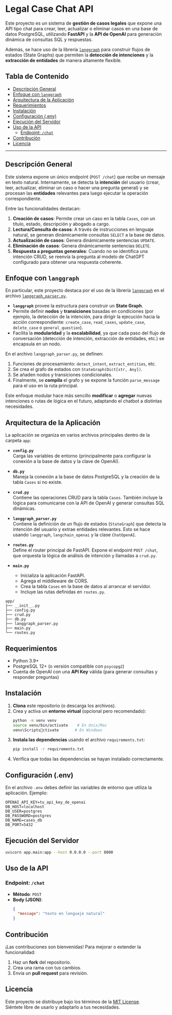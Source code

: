 # Legal Case Chat API

Este proyecto es un sistema de **gestión de casos legales** que expone una API tipo chat para crear, leer, actualizar o eliminar casos en una base de datos PostgreSQL, utilizando **FastAPI** y la **API de OpenAI** para generación dinámica de consultas SQL y respuestas.  

Además, se hace uso de la librería [`langgraph`](https://pypi.org/project/langgraph/) para construir flujos de estados (State Graphs) que permiten la **detección de intenciones** y la **extracción de entidades** de manera altamente flexible.

## Tabla de Contenido

- [Descripción General](#descripción-general)
- [Enfoque con `langgraph`](#enfoque-con-langgraph)
- [Arquitectura de la Aplicación](#arquitectura-de-la-aplicación)
- [Requerimientos](#requerimientos)
- [Instalación](#instalación)
- [Configuración (.env)](#configuración-env)
- [Ejecución del Servidor](#ejecución-del-servidor)
- [Uso de la API](#uso-de-la-api)
  - [Endpoint: `/chat`](#endpoint-chat)
- [Contribución](#contribución)
- [Licencia](#licencia)

---

## Descripción General

Este sistema expone un único endpoint (`POST /chat`) que recibe un mensaje en texto natural. Internamente, se detecta la **intención** del usuario (crear, leer, actualizar, eliminar un caso o hacer una pregunta general) y se procesan las **entidades** relevantes para luego ejecutar la operación correspondiente.  

Entre las funcionalidades destacan:
1. **Creación de casos**: Permite crear un caso en la tabla `Cases`, con un título, estado, descripción y abogado a cargo.
2. **Lectura/Consulta de casos**: A través de instrucciones en lenguaje natural, se generan dinámicamente consultas `SELECT` a la base de datos.
3. **Actualización de casos**: Genera dinámicamente sentencias `UPDATE`.
4. **Eliminación de casos**: Genera dinámicamente sentencias `DELETE`.
5. **Respuesta a preguntas generales**: Cuando no se identifica una intención CRUD, se reenvía la pregunta al modelo de ChatGPT configurado para obtener una respuesta coherente.

## Enfoque con `langgraph`

En particular, este proyecto destaca por el uso de la librería [`langgraph`](https://pypi.org/project/langgraph/) en el archivo [`langgraph_parser.py`](./app/langgraph_parser.py).  

- **`langgraph`** provee la estructura para construir un **State Graph**.  
- Permite definir **nodos** y **transiciones** basadas en condiciones (por ejemplo, la detección de la intención, para dirigir la ejecución hacia la acción correspondiente: `create_case`, `read_cases`, `update_case`, `delete_case` o `general_question`).  
- Facilita la **modularidad** y la **escalabilidad**, ya que cada paso del flujo de conversación (detección de intención, extracción de entidades, etc.) se encapsula en un nodo.

En el archivo `langgraph_parser.py`, se definen:
1. Funciones de procesamiento: `detect_intent`, `extract_entities`, etc.
2. Se crea el grafo de estados con `StateGraph(Dict[str, Any])`.
3. Se añaden nodos y transiciones condicionales.
4. Finalmente, se **compila** el grafo y se expone la función `parse_message` para el uso en la ruta principal.

Este enfoque modular hace más sencillo **modificar** o **agregar** nuevas intenciones o rutas de lógica en el futuro, adaptando el chatbot a distintas necesidades.

## Arquitectura de la Aplicación

La aplicación se organiza en varios archivos principales dentro de la carpeta `app`:

- **`config.py`**  
  Carga las variables de entorno (principalmente para configurar la conexión a la base de datos y la clave de OpenAI).

- **`db.py`**  
  Maneja la conexión a la base de datos PostgreSQL y la creación de la tabla `Cases` si no existe.

- **`crud.py`**  
  Contiene las operaciones CRUD para la tabla `Cases`. También incluye la lógica para comunicarse con la API de OpenAI y generar consultas SQL dinámicas.

- **`langgraph_parser.py`**  
  Contiene la definición de un flujo de estados (`StateGraph`) que detecta la intención del usuario y extrae entidades relevantes. Esto se hace usando `langgraph`, `langchain_openai` y la clase `ChatOpenAI`.

- **`routes.py`**  
  Define el router principal de FastAPI. Expone el endpoint `POST /chat`, que orquesta la lógica de análisis de intención y llamadas a `crud.py`.

- **`main.py`**  
  - Inicializa la aplicación FastAPI.
  - Agrega el middleware de CORS.
  - Crea la tabla `Cases` en la base de datos al arrancar el servidor.
  - Incluye las rutas definidas en `routes.py`.

```
app/
├── __init__.py
├── config.py
├── crud.py
├── db.py
├── langgraph_parser.py
├── main.py
└── routes.py
```

## Requerimientos

- Python 3.9+
- PostgreSQL 12+ (o versión compatible con `psycopg2`)
- Cuenta de OpenAI con una **API Key** válida (para generar consultas y responder preguntas)

## Instalación

1. **Clona** este repositorio (o descarga los archivos).
2. Crea y activa un **entorno virtual** (opcional pero recomendado):
   ```bash
   python -m venv venv
   source venv/bin/activate    # En Unix/Mac
   venv\Scriptsctivate       # En Windows
   ```
3. **Instala las dependencias** usando el archivo `requirements.txt`:
   ```bash
   pip install -r requirements.txt
   ```
4. Verifica que todas las dependencias se hayan instalado correctamente.

## Configuración (.env)

En el archivo `.env` debes definir las variables de entorno que utiliza la aplicación. Ejemplo:

```env
OPENAI_API_KEY=tu_api_key_de_openai
DB_HOST=localhost
DB_USER=postgres
DB_PASSWORD=postgres
DB_NAME=cases_db
DB_PORT=5432
```

## Ejecución del Servidor

```bash
uvicorn app.main:app --host 0.0.0.0 --port 8000
```

## Uso de la API

### Endpoint: `/chat`

- **Método**: `POST`
- **Body (JSON)**:
  ```json
  {
    "message": "texto en lenguaje natural"
  }
  ```

## Contribución

¡Las contribuciones son bienvenidas! Para mejorar o extender la funcionalidad:

1. Haz un **fork** del repositorio.
2. Crea una rama con tus cambios.
3. Envía un **pull request** para revisión.

## Licencia

Este proyecto se distribuye bajo los términos de la [MIT License](https://opensource.org/licenses/MIT).  
Siéntete libre de usarlo y adaptarlo a tus necesidades.
